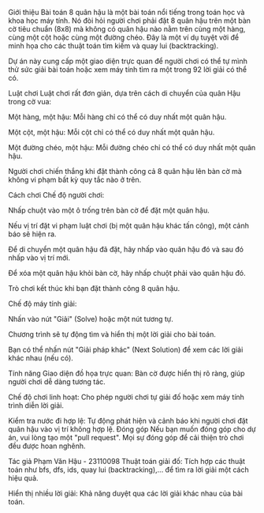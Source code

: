 Giới thiệu
Bài toán 8 quân hậu là một bài toán nổi tiếng trong toán học và khoa học máy tính. Nó đòi hỏi người chơi phải đặt 8 quân hậu trên một bàn cờ tiêu chuẩn (8x8) mà không có quân hậu nào nằm trên cùng một hàng, cùng một cột hoặc cùng một đường chéo. Đây là một ví dụ tuyệt vời để minh họa cho các thuật toán tìm kiếm và quay lui (backtracking).

Dự án này cung cấp một giao diện trực quan để người chơi có thể tự mình thử sức giải bài toán hoặc xem máy tính tìm ra một trong 92 lời giải có thể có.

Luật chơi
Luật chơi rất đơn giản, dựa trên cách di chuyển của quân Hậu trong cờ vua:

Một hàng, một hậu: Mỗi hàng chỉ có thể có duy nhất một quân hậu.

Một cột, một hậu: Mỗi cột chỉ có thể có duy nhất một quân hậu.

Một đường chéo, một hậu: Mỗi đường chéo chỉ có thể có duy nhất một quân hậu.

Người chơi chiến thắng khi đặt thành công cả 8 quân hậu lên bàn cờ mà không vi phạm bất kỳ quy tắc nào ở trên.

Cách chơi
Chế độ người chơi:

Nhấp chuột vào một ô trống trên bàn cờ để đặt một quân hậu.

Nếu vị trí đặt vi phạm luật chơi (bị một quân hậu khác tấn công), một cảnh báo sẽ hiện ra.

Để di chuyển một quân hậu đã đặt, hãy nhấp vào quân hậu đó và sau đó nhấp vào vị trí mới.

Để xóa một quân hậu khỏi bàn cờ, hãy nhấp chuột phải vào quân hậu đó.

Trò chơi kết thúc khi bạn đặt thành công 8 quân hậu.

Chế độ máy tính giải:

Nhấn vào nút "Giải" (Solve) hoặc một nút tương tự.

Chương trình sẽ tự động tìm và hiển thị một lời giải cho bài toán.

Bạn có thể nhấn nút "Giải pháp khác" (Next Solution) để xem các lời giải khác nhau (nếu có).

Tính năng
Giao diện đồ họa trực quan: Bàn cờ được hiển thị rõ ràng, giúp người chơi dễ dàng tương tác.

Chế độ chơi linh hoạt: Cho phép người chơi tự giải đố hoặc xem máy tính trình diễn lời giải.

Kiểm tra nước đi hợp lệ: Tự động phát hiện và cảnh báo khi người chơi đặt quân hậu vào vị trí không hợp lệ.
Đóng góp
Nếu bạn muốn đóng góp cho dự án, vui lòng tạo một "pull request". Mọi sự đóng góp để cải thiện trò chơi đều được hoan nghênh.

Tác giả
Phạm Văn Hậu - 23110098 
Thuật toán giải đố: Tích hợp các thuật toán như bfs, dfs, ids, quay lui (backtracking),... để tìm ra lời giải một cách hiệu quả.

Hiển thị nhiều lời giải: Khả năng duyệt qua các lời giải khác nhau của bài toán.
